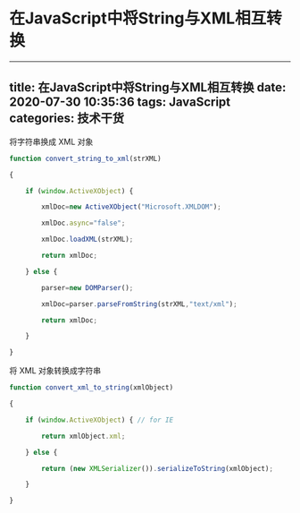# 在JavaScript中将String与XML相互转换

***

title: 在JavaScript中将String与XML相互转换
date: 2020-07-30 10:35:36
tags: JavaScript
categories: 技术干货
----------------

将字符串换成 XML 对象

```javascript
function convert_string_to_xml(strXML)  

{  

    if (window.ActiveXObject) {  

        xmlDoc=new ActiveXObject("Microsoft.XMLDOM");  

        xmlDoc.async="false";  

        xmlDoc.loadXML(strXML);  

        return xmlDoc;  

    } else {  

        parser=new DOMParser();  

        xmlDoc=parser.parseFromString(strXML,"text/xml");  

        return xmlDoc;  

    }  

}  
```

将 XML 对象转换成字符串

```javascript
function convert_xml_to_string(xmlObject)  

{  

    if (window.ActiveXObject) { // for IE  

        return xmlObject.xml;  

    } else {  

        return (new XMLSerializer()).serializeToString(xmlObject);  

    }  

}  
```
